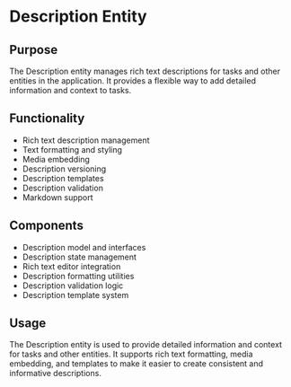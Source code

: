 # Description Entity

## Purpose

The Description entity manages rich text descriptions for tasks and other entities in the application. It provides a flexible way to add detailed information and context to tasks.

## Functionality

- Rich text description management
- Text formatting and styling
- Media embedding
- Description versioning
- Description templates
- Description validation
- Markdown support

## Components

- Description model and interfaces
- Description state management
- Rich text editor integration
- Description formatting utilities
- Description validation logic
- Description template system

## Usage

The Description entity is used to provide detailed information and context for tasks and other entities. It supports rich text formatting, media embedding, and templates to make it easier to create consistent and informative descriptions.
